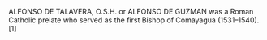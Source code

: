 ALFONSO DE TALAVERA, O.S.H. or ALFONSO DE GUZMAN was a Roman Catholic prelate who served as the first Bishop of Comayagua (1531–1540).[1]
